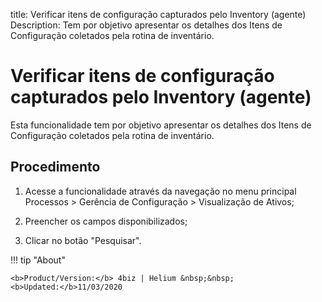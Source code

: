 title:  Verificar itens de configuração capturados pelo Inventory (agente)
Description: Tem por objetivo apresentar os detalhes dos Itens de Configuração coletados pela rotina de inventário. 
# Verificar itens de configuração capturados pelo Inventory (agente)
Esta funcionalidade tem por objetivo apresentar os detalhes dos Itens de Configuração coletados pela rotina de inventário.

Procedimento
----------------

1.  Acesse a funcionalidade através da navegação no menu principal Processos \>
    Gerência de Configuração \> Visualização de Ativos;

2.  Preencher os campos disponibilizados;

3.  Clicar no botão "Pesquisar".

!!! tip "About"

    <b>Product/Version:</b> 4biz | Helium &nbsp;&nbsp;
    <b>Updated:</b>11/03/2020
